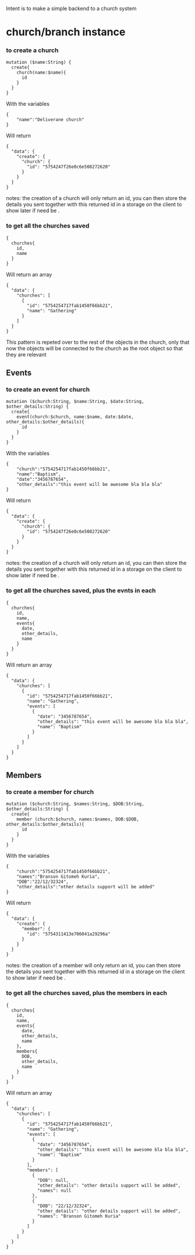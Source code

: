 Intent is to make a simple backend to a church system
 # church/branch instance
### to create a church

```
mutation ($name:String) {
  create{
    church(name:$name){
      id
    }
  }
}
```
With the variables
```
{
    "name":"Deliverane church"
}
```
Will return
```
{
  "data": {
    "create": {
      "church": {
        "id": "5754247f26e0c6e508272620"
      }
    }
  }
}
```

notes:
the creation of a church will only return an id, you can then store the details 
you sent together with this returned id in a storage on the client to show later 
if need be .


### to get all the churches saved
```
{
  churches{
    id,
    name
  }
}
```
Will return an array
```
{
  "data": {
    "churches": [
      {
        "id": "5754254717fab1450f66bb21",
        "name": "Gathering"
      }
    ]
  }
}
```

This pattern is repeted over to the rest of the objects in the church, only that now the 
objects will be connected to the church as the root object so that they are relevant



## Events

### to create an event for church

```
mutation ($church:String, $name:String, $date:String, $other_details:String) {
  create{
    event(church:$church, name:$name, date:$date, other_details:$other_details){
      id
    }
  }
}
```


With the variables
```
{
    "church":"5754254717fab1450f66bb21",
    "name":"Baptism",
    "date":"3456787654",
    "other_details":"this event will be awesome bla bla bla"
}
```
Will return
```
{
  "data": {
    "create": {
      "church": {
        "id": "5754247f26e0c6e508272620"
      }
    }
  }
}
```

notes:
the creation of a church will only return an id, you can then store the details 
you sent together with this returned id in a storage on the client to show later 
if need be .


### to get all the churches saved, plus the evnts in each
```
{
  churches{
    id,
    name,
    events{
      date,
      other_details,
      name
    }
  }
}
```
Will return an array
```
{
  "data": {
    "churches": [
      {
        "id": "5754254717fab1450f66bb21",
        "name": "Gathering",
        "events": [
          {
            "date": "3456787654",
            "other_details": "this event will be awesome bla bla bla",
            "name": "Baptism"
          }
        ]
      }
    ]
  }
}
```



## Members

### to create a member for church

```
mutation ($church:String, $names:String, $DOB:String, $other_details:String) {
  create{
    member (church:$church, names:$names, DOB:$DOB, other_details:$other_details){
      id
    }
  }
}
```


With the variables
```
{
    "church":"5754254717fab1450f66bb21",
    "names":"Branson Gitomeh Kuria",
    "DOB":"22/12/32324",
    "other_details":"other details support will be added"
}
```
Will return
```
{
  "data": {
    "create": {
      "member": {
        "id": "5754311413e706041a29296a"
      }
    }
  }
}
```

notes:
the creation of a member will only return an id, you can then store the details 
you sent together with this returned id in a storage on the client to show later 
if need be .


### to get all the churches saved, plus the members in each
```
{
  churches{
    id,
    name,
    events{
      date,
      other_details,
      name
    },
    members{
      DOB,
      other_details,
      name
    }
  }
}
```
Will return an array
```
{
  "data": {
    "churches": [
      {
        "id": "5754254717fab1450f66bb21",
        "name": "Gathering",
        "events": [
          {
            "date": "3456787654",
            "other_details": "this event will be awesome bla bla bla",
            "name": "Baptism"
          }
        ],
        "members": [
          {
            "DOB": null,
            "other_details": "other details support will be added",
            "names": null
          },
          {
            "DOB": "22/12/32324",
            "other_details": "other details support will be added",
            "names": "Branson Gitomeh Kuria"
          }
        ]
      }
    ]
  }
}
```

